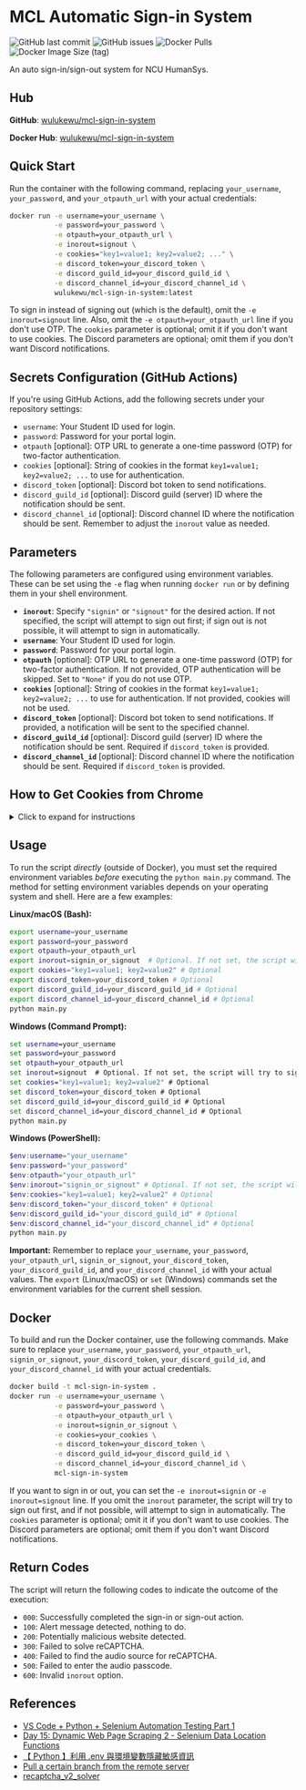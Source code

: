 # MCL Automatic Sign-in System

![GitHub last commit](https://img.shields.io/github/last-commit/wulukewu/mcl-sign-in-system?style=for-the-badge)
![GitHub issues](https://img.shields.io/github/issues/wulukewu/mcl-sign-in-system?style=for-the-badge)
![Docker Pulls](https://img.shields.io/docker/pulls/wulukewu/mcl-sign-in-system?style=for-the-badge)
![Docker Image Size (tag)](https://img.shields.io/docker/image-size/wulukewu/mcl-sign-in-system/latest?label=latest%20image%20size&style=for-the-badge)

An auto sign-in/sign-out system for NCU HumanSys.

## Hub

**GitHub**: [wulukewu/mcl-sign-in-system](https://github.com/wulukewu/mcl-sign-in-system)

**Docker Hub**: [wulukewu/mcl-sign-in-system](https://hub.docker.com/r/wulukewu/mcl-sign-in-system)

## Quick Start

Run the container with the following command, replacing `your_username`, `your_password`, and `your_otpauth_url` with your actual credentials:

```bash
docker run -e username=your_username \
           -e password=your_password \
           -e otpauth=your_otpauth_url \
           -e inorout=signout \
           -e cookies="key1=value1; key2=value2; ..." \
           -e discord_token=your_discord_token \
           -e discord_guild_id=your_discord_guild_id \
           -e discord_channel_id=your_discord_channel_id \
           wulukewu/mcl-sign-in-system:latest
```

To sign in instead of signing out (which is the default), omit the `-e inorout=signout` line. Also, omit the `-e otpauth=your_otpauth_url` line if you don't use OTP. The `cookies` parameter is optional; omit it if you don't want to use cookies. The Discord parameters are optional; omit them if you don't want Discord notifications.

## Secrets Configuration (GitHub Actions)

If you're using GitHub Actions, add the following secrets under your repository settings:

- `username`: Your Student ID used for login.
- `password`: Password for your portal login.
- `otpauth` [optional]: OTP URL to generate a one-time password (OTP) for two-factor authentication.
- `cookies` [optional]: String of cookies in the format `key1=value1; key2=value2; ...` to use for authentication.
- `discord_token` [optional]: Discord bot token to send notifications.
- `discord_guild_id` [optional]: Discord guild (server) ID where the notification should be sent.
- `discord_channel_id` [optional]: Discord channel ID where the notification should be sent.
  Remember to adjust the `inorout` value as needed.

## Parameters

The following parameters are configured using environment variables. These can be set using the `-e` flag when running `docker run` or by defining them in your shell environment.

- **`inorout`**: Specify `"signin"` or `"signout"` for the desired action. If not specified, the script will attempt to sign out first; if sign out is not possible, it will attempt to sign in automatically.
- **`username`**: Your Student ID used for login.
- **`password`**: Password for your portal login.
- **`otpauth`** [optional]: OTP URL to generate a one-time password (OTP) for two-factor authentication. If not provided, OTP authentication will be skipped. Set to `"None"` if you do not use OTP.
- **`cookies`** [optional]: String of cookies in the format `key1=value1; key2=value2; ...` to use for authentication. If not provided, cookies will not be used.
- **`discord_token`** [optional]: Discord bot token to send notifications. If provided, a notification will be sent to the specified channel.
- **`discord_guild_id`** [optional]: Discord guild (server) ID where the notification should be sent. Required if `discord_token` is provided.
- **`discord_channel_id`** [optional]: Discord channel ID where the notification should be sent. Required if `discord_token` is provided.

## How to Get Cookies from Chrome

<details>
    <summary>Click to expand for instructions</summary>

To obtain your cookies from Chrome, follow these steps:

1. Open Chrome and log in to the [NCU portal](https://portal.ncu.edu.tw). (It is suggested to check the `Remember me` checkbox if you want to run this automatically.)
2. Right-click anywhere on the page and select **Inspect** to open Developer Tools.
3. Go to the **Network** tab.
4. Refresh the page if needed, then click on any request (such as the first entry).
5. In the right panel, select the **Headers** tab.
6. Scroll down to the **Request Headers** section and find the **Cookie** field.
7. Copy the entire value of the **Cookie** header (e.g., `key1=value1; key2=value2; ...`).

![How to get cookies from Chrome](docs/cookies_chrome.png)

</details>

## Usage

To run the script _directly_ (outside of Docker), you must set the required environment variables _before_ executing the `python main.py` command. The method for setting environment variables depends on your operating system and shell. Here are a few examples:

**Linux/macOS (Bash):**

```bash
export username=your_username
export password=your_password
export otpauth=your_otpauth_url
export inorout=signin_or_signout  # Optional. If not set, the script will try to sign out first, then sign in if sign out is not possible.
export cookies="key1=value1; key2=value2" # Optional
export discord_token=your_discord_token # Optional
export discord_guild_id=your_discord_guild_id # Optional
export discord_channel_id=your_discord_channel_id # Optional
python main.py
```

**Windows (Command Prompt):**

```cmd
set username=your_username
set password=your_password
set otpauth=your_otpauth_url
set inorout=signout  # Optional. If not set, the script will try to sign out first, then sign in if sign out is not possible.
set cookies="key1=value1; key2=value2" # Optional
set discord_token=your_discord_token # Optional
set discord_guild_id=your_discord_guild_id # Optional
set discord_channel_id=your_discord_channel_id # Optional
python main.py
```

**Windows (PowerShell):**

```powershell
$env:username="your_username"
$env:password="your_password"
$env:otpauth="your_otpauth_url"
$env:inorout="signin_or_signout" # Optional. If not set, the script will try to sign out first, then sign in if sign out is not possible.
$env:cookies="key1=value1; key2=value2" # Optional
$env:discord_token="your_discord_token" # Optional
$env:discord_guild_id="your_discord_guild_id" # Optional
$env:discord_channel_id="your_discord_channel_id" # Optional
python main.py
```

**Important:** Remember to replace `your_username`, `your_password`, `your_otpauth_url`, `signin_or_signout`, `your_discord_token`, `your_discord_guild_id`, and `your_discord_channel_id` with your actual values. The `export` (Linux/macOS) or `set` (Windows) commands set the environment variables for the current shell session.

## Docker

To build and run the Docker container, use the following commands. Make sure to replace `your_username`, `your_password`, `your_otpauth_url`, `signin_or_signout`, `your_discord_token`, `your_discord_guild_id`, and `your_discord_channel_id` with your actual credentials.

```sh
docker build -t mcl-sign-in-system .
docker run -e username=your_username \
           -e password=your_password \
           -e otpauth=your_otpauth_url \
           -e inorout=signin_or_signout \
           -e cookies=your_cookies \
           -e discord_token=your_discord_token \
           -e discord_guild_id=your_discord_guild_id \
           -e discord_channel_id=your_discord_channel_id \
           mcl-sign-in-system
```

If you want to sign in or out, you can set the `-e inorout=signin` or `-e inorout=signout` line. If you omit the `inorout` parameter, the script will try to sign out first, and if not possible, will attempt to sign in automatically. The `cookies` parameter is optional; omit it if you don't want to use cookies. The Discord parameters are optional; omit them if you don't want Discord notifications.

## Return Codes

The script will return the following codes to indicate the outcome of the execution:

- `000`: Successfully completed the sign-in or sign-out action.
- `100`: Alert message detected, nothing to do.
- `200`: Potentially malicious website detected.
- `300`: Failed to solve reCAPTCHA.
- `400`: Failed to find the audio source for reCAPTCHA.
- `500`: Failed to enter the audio passcode.
- `600`: Invalid `inorout` option.

## References

- [VS Code + Python + Selenium Automation Testing Part 1](https://medium.com/begonia-design/vs-code-python-selenium-%E8%87%AA%E5%8B%95%E5%8C%96%E6%B8%AC%E8%A9%A6-part-1-30d6c0ea92af)
- [Day 15: Dynamic Web Page Scraping 2 - Selenium Data Location Functions](https://ithelp.ithome.com.tw/articles/10300961)
- [【 Python 】利用 .env 與環境變數隱藏敏感資訊](https://learningsky.io/python-use-environmental-variables-to-hide-sensitive-information/)
- [Pull a certain branch from the remote server](https://stackoverflow.com/questions/1709177/pull-a-certain-branch-from-the-remote-server)
- [recaptcha_v2_solver](https://github.com/ohyicong/recaptcha_v2_solver)
